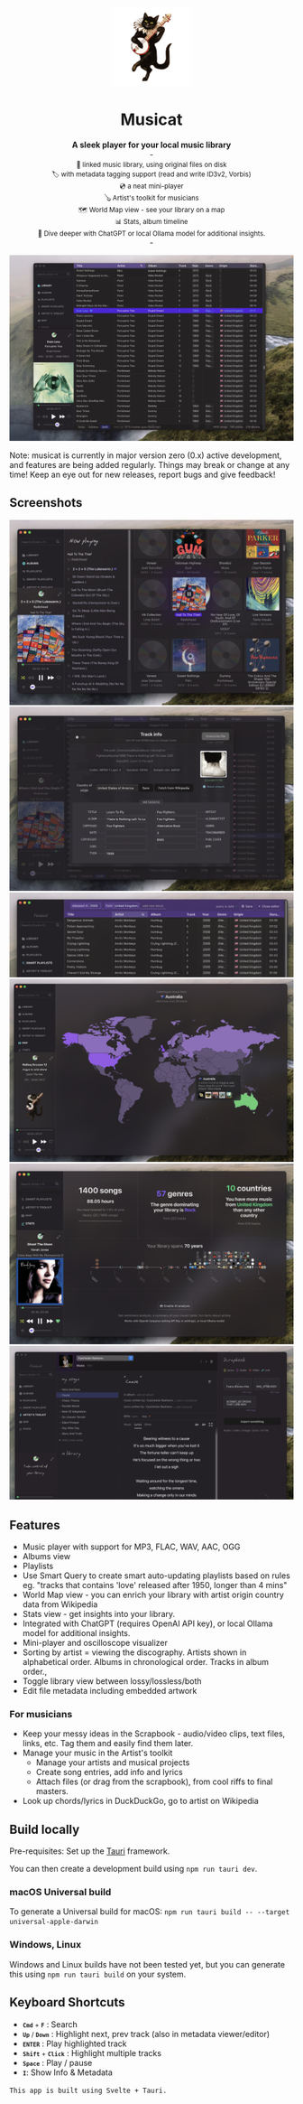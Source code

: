<p align="center">
<img height="140" src="src-tauri/icons/Square310x310Logo.png">
</p>
<h1 align="center">Musicat</h1>
<p align="center">
<b>A sleek player for your local music library</b>
<br/>
-
<br/>
<small>🔗 linked music library, using original files on disk</small>
<br/>
<small>🏷 with metadata tagging support (read and write ID3v2, Vorbis)</small>
<br/>
<small>💿 a neat mini-player
</small>
<br/>
<small>🪕 Artist's toolkit for musicians
</small>
<br/>
<small>🗺 World Map view - see your library on a map
</small>
<br/>
<small>📊 Stats, album timeline
</small>
<br/>
<small>🤖 Dive deeper with ChatGPT or local Ollama model for additional insights.
</small>
<br/>
  -
</p>

![screenshot](docs/musicat-dec-2023.jpg)

Note: musicat is currently in major version zero (0.x) active development, and features are being added regularly. Things may break or change at any time! Keep an eye out for new releases, report bugs and give feedback!

## Screenshots
![screenshot](docs/albums.jpg)
![screenshot](docs/track-info.jpg)
![screenshot](docs/smart-query.webp)
![screenshot](docs/map.webp)
![screenshot](docs/stats.webp)
![screenshot](docs/artist.webp)

## Features

-   Music player with support for MP3, FLAC, WAV, AAC, OGG
-   Albums view
-   Playlists
-   Use Smart Query to create smart auto-updating playlists based on rules eg. "tracks that contains 'love' released after 1950, longer than 4 mins"
-   World Map view - you can enrich your library with artist origin country data from Wikipedia
-   Stats view - get insights into your library.
-   Integrated with ChatGPT (requires OpenAI API key), or local Ollama model for additional insights.
-   Mini-player and oscilloscope visualizer
-   Sorting by artist = viewing the discography. Artists shown in alphabetical order. Albums in chronological order. Tracks in album order.,
-   Toggle library view between lossy/lossless/both
-   Edit file metadata including embedded artwork

### For musicians

-   Keep your messy ideas in the Scrapbook - audio/video clips, text files, links, etc. Tag them and easily find them later.
-   Manage your music in the Artist's toolkit
    -   Manage your artists and musical projects
    -   Create song entries, add info and lyrics
    -   Attach files (or drag from the scrapbook), from cool riffs to final masters.
-   Look up chords/lyrics in DuckDuckGo, go to artist on Wikipedia

## Build locally

Pre-requisites: Set up the [Tauri](https://tauri.app/) framework.

You can then create a development build using `npm run tauri dev`.

### macOS Universal build

To generate a Universal build for macOS:
`npm run tauri build -- --target universal-apple-darwin`

### Windows, Linux

Windows and Linux builds have not been tested yet, but you can generate this using `npm run tauri build` on your system.

## Keyboard Shortcuts

-   <small><kbd>**`Cmd`**</kbd> + <kbd>**`F`**</kbd></small> : Search
-   <small><kbd>**`Up`**</kbd> / <kbd>**`Down`**</kbd></small> : Highlight next, prev track (also in metadata viewer/editor)
-   <small><kbd>**`ENTER`**</kbd></small> : Play highlighted track
-   <small><kbd>**`Shift`**</kbd> + <kbd>**`Click`**</kbd></small> : Highlight multiple tracks
-   <small><kbd>**`Space`**</kbd></small> : Play / pause
-   <small><kbd>**`I`**</kbd></small>: Show Info & Metadata

`This app is built using Svelte + Tauri.`
